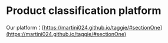 # Product classification platform
Our platform：[https://martini024.github.io/taggie/#sectionOne](https://martini024.github.io/taggie/#sectionOne)
